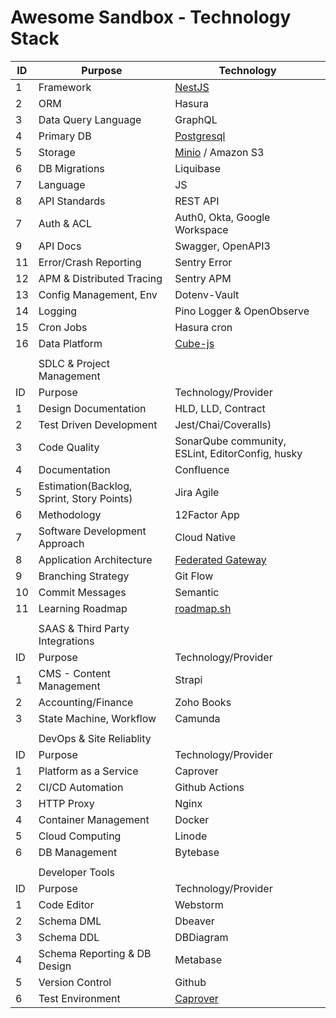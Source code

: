 # Awesome Sandbox - Technology Stack

| ID | Purpose                                   | Technology                       |
| -- | ----------------------------------------- | -------------------------------- |
| 1  | Framework                                 | [NestJS](nestjs#readme)          |
| 2  | ORM                                       | Hasura                           |
| 3  | Data Query Language                       | GraphQL                          |
| 4  | Primary DB                                | [Postgresql](system/postgresql.md)                       |
| 5  | Storage                                   | [Minio](https://github.com/minio/minio) / Amazon S3                        |
| 6  | DB Migrations                             | Liquibase                        |
| 7  | Language                                  | JS                               |
| 8  | API Standards                             | REST API                         |
| 7  | Auth & ACL                                | Auth0, Okta, Google Workspace    |
| 9  | API Docs                                  | Swagger, OpenAPI3                |
| 11 | Error/Crash Reporting                     | Sentry Error                     |
| 12 | APM & Distributed Tracing                 | Sentry APM                       |
| 13 | Config Management, Env                    | Dotenv-Vault                     |
| 14 | Logging                                   | Pino Logger & OpenObserve                |
| 15 | Cron Jobs                                 | Hasura cron |
| 16 | Data Platform                             | [Cube-js](https://cube.dev/)     |
|    |                                           |                                  |
|    | SDLC & Project Management                 |                                  |
| ID | Purpose                                   | Technology/Provider              |
| 1  | Design Documentation                      | HLD, LLD, Contract               |
| 2  | Test Driven Development                   | Jest/Chai/Coveralls)             |
| 3  | Code Quality                              | SonarQube community, ESLint, EditorConfig, husky             |
| 4  | Documentation                             | Confluence                       |
| 5  | Estimation(Backlog, Sprint, Story Points) | Jira Agile                       |
| 6  | Methodology                               | 12Factor App                     |
| 7  | Software Development Approach             | Cloud Native                     |
| 8  | Application Architecture                  | [Federated Gateway](https://www.linkedin.com/posts/sahnlam_you-loved-my-post-on-stack-overflows-monolith-activity-7038743002374180864-BzDq)                |
| 9  | Branching Strategy                        | Git Flow                         |
| 10 | Commit Messages                           | Semantic                         |
| 11 | Learning Roadmap                          | [roadmap.sh](http://roadmap.sh/) |
|    |                                           |                                  |
|    | SAAS & Third Party Integrations           |                                  |
| ID | Purpose                                   | Technology/Provider              |
| 1  | CMS - Content Management                  | Strapi                           |
| 2  | Accounting/Finance                        | Zoho Books                       |
| 3  | State Machine, Workflow                   | Camunda                          |
|    |                                           |                                  |
|    | DevOps & Site Reliablity                  |                                  |
| ID | Purpose                                   | Technology/Provider              |
| 1  | Platform as a Service                     | Caprover                         |
| 2  | CI/CD Automation                          | Github Actions                   |
| 3  | HTTP Proxy                                | Nginx                            |
| 4  | Container Management                      | Docker                           |
| 5  | Cloud Computing                           | Linode                           |
| 6  | DB Management                             | Bytebase                         |
|    |                                           |                                  |
|    | Developer Tools                           |                                  |
| ID | Purpose                                   | Technology/Provider              |
| 1  | Code Editor                               | Webstorm                         |
| 2  | Schema DML                                | Dbeaver                          |
| 3  | Schema DDL                                | DBDiagram                        |
| 4  | Schema Reporting & DB Design              | Metabase                         |
| 5  | Version Control                           | Github                           |
| 6  | Test Environment                          | [Caprover](caprover/readme.md)                         |
